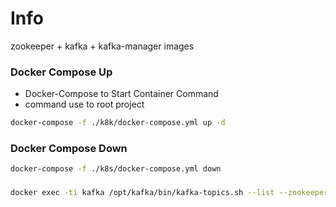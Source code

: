 # Info

zookeeper + kafka + kafka-manager images

### Docker Compose Up

- Docker-Compose to Start Container Command
- command use to root project

```bash
docker-compose -f ./k8k/docker-compose.yml up -d
```

### Docker Compose Down

```bash 
docker-compose -f ./k8s/docker-compose.yml down
```

### 

```bash
docker exec -ti kafka /opt/kafka/bin/kafka-topics.sh --list --zookeeper zookeeper
```
